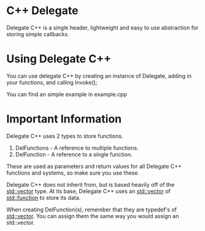 # C++ Delegate

Delegate C++ is a single header, lightweight and easy to use abstraction for storing simple callbacks.

# Using Delegate C++

You can use delegate C++ by creating an instance of Delegate, adding in your functions, and calling Invoke();

You can find an simple example in example.cpp

# Important Information

Delegate C++ uses 2 types to store functions. 

1. DelFunctions - A reference to multiple functions.
2. DelFunction - A reference to a single function.

These are used as parameters and return values for all Delegate C++ functions and systems, so make sure you use these.

Delegate C++ does not inherit from, but is based heavily off of the <std::vector> type.
At its base, Delegate C++ uses an <std::vector> of <std::function> to store its data.

When creating DelFunction(s), remember that they are typedef's of <std::vector>. 
You can assign them the same way you would assign an std::vector.
